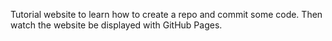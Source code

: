 Tutorial website to learn how to create a repo and commit some code. Then watch the website be displayed with GitHub Pages.
